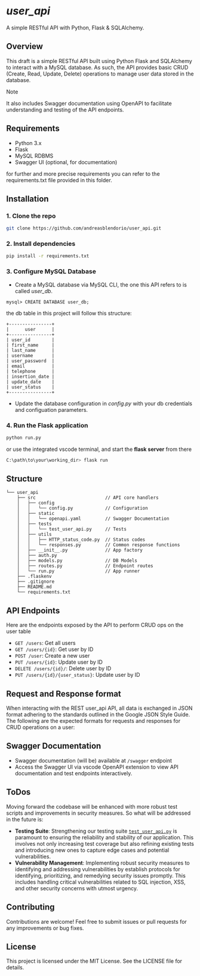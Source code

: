 # *user_api*

A simple RESTful API with Python, Flask & SQLAlchemy.

## Overview

This draft is a simple RESTful API built using Python Flask and SQLAlchemy to interact with a MySQL database. As such, the API provides basic CRUD (Create, Read, Update, Delete) operations to manage user data stored in the database.

> [!NOTE]
> It also includes Swagger documentation using OpenAPI to facilitate understanding and testing of the API endpoints.

## Requirements

- Python 3.x
- Flask
- MySQL RDBMS
- Swagger UI (optional, for documentation)

for further and more precise requirements you can refer to the requirements.txt file provided in this folder.

## Installation

### 1. Clone the repo

```bash
git clone https://github.com/andreasblendorio/user_api.git
```

### 2. Install dependencies

```bash
pip install -r requirements.txt
```

### 3. Configure MySQL Database

- Create a MySQL database via MySQL CLI, the one this API refers to is called *user_db*.

```mysql
mysql> CREATE DATABASE user_db;
```

the db table in this project will follow this structure:

```mysql
+----------------+
|      user      |
+----------------+
| user_id        |
| first_name     |
| last_name      |
| username       |
| user_password  |
| email          |
| telephone      |
| insertion_date |
| update_date    |
| user_status    |
+----------------+
```

- Update the database configuration in *config.py* with your db credentials and configuation parameters.

### 4. Run the Flask application

```bash
python run.py
```

or use the integrated vscode terminal, and start the **flask server** from there

```bash
C:\path\to\your\working_dir> flask run
```

## Structure

```text
└── user_api
    ├── src                          // API core handlers
    │   ├── config           
    │   │   └── config.py            // Configuration
    │   ├── static  
    │   │   └── openapi.yaml         // Swagger Documentation
    │   ├── tests
    │   │   └── test_user_api.py     // Tests 
    │   ├── utils
    │   │   ├── HTTP_status_code.py  // Status codes    
    │   │   └── responses.py         // Common response functions
    │   ├── __init__.py              // App factory
    │   ├── auth.py
    │   ├── models.py                // DB Models
    │   ├── routes.py                // Endpoint routes
    │   └── run.py                   // App runner
    ├── .flaskenv
    ├── .gitignore        
    ├── README.md
    └── requirements.txt
```

## API Endpoints

Here are the endpoints exposed by the API to perform CRUD ops on the user table

- `GET /users`: Get all users
- `GET /users/{id}`: Get user by ID
- `POST /user`: Create a new user
- `PUT /users/{id}`: Update user by ID
- `DELETE /users/{id}/`: Delete user by ID
- `PUT /users/{id}/{user_status}`: Update user by ID

## Request and Response format

When interacting with the REST user_api API, all data is exchanged in JSON format adhering to the standards outlined in the Google JSON Style Guide.\
 The following are the expected formats for requests and responses for CRUD operations on a user:

## Swagger Documentation

- Swagger documentation (will be) available at `/swagger` endpoint  
- Access the Swagger UI via vscode OpenAPI extension to view API documentation and test endpoints interactively.

## ToDos

Moving forward the codebase will be enhanced with more robust test scripts and improvements in security measures. So what will be addressed in the future is:

- **Testing Suite**: Strengthening our testing suite [`test_user_api.py`](user_api/src/tests/test_user_api.py) is paramount to ensuring the reliability and stability of our application. This involves not only increasing test coverage but also refining existing tests and introducing new ones to capture edge cases and potential vulnerabilities.
- **Vulnerability Management**: Implementing robust security measures to identifying and addressing vulnerabilities by establish protocols for identifying, prioritizing, and remedying security issues promptly. This includes handling critical vulnerabilities related to SQL injection, XSS, and other security concerns with utmost urgency.

## Contributing

Contributions are welcome! Feel free to submit issues or pull requests for any improvements or bug fixes.

## License

This project is licensed under the MIT License. See the LICENSE file for details.